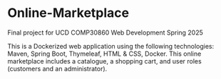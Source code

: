 # Online-Marketplace

Final project for UCD COMP30860 Web Development Spring 2025

This is a Dockerized web application using the following technologies: Maven, Spring Boot, Thymeleaf, HTML &amp; CSS, Docker. This online marketplace includes a catalogue, a shopping cart, and user roles (customers and an administrator).
